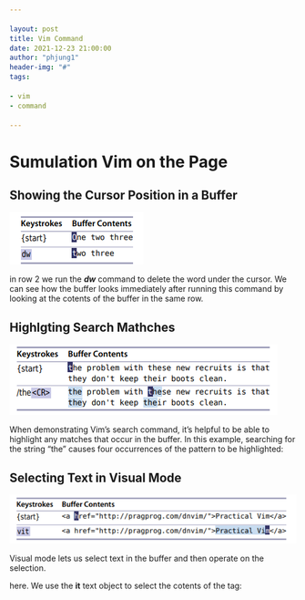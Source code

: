 ```yaml
---

layout: post
title: Vim Command
date: 2021-12-23 21:00:00
author: "phjung1"
header-img: "#"
tags:

- vim
- command

---
```


# Sumulation Vim on the Page



## Showing the Cursor Position in a Buffer



![](https://raw.githubusercontent.com/phjung1/imageUploader/main/2021/12/23-21-04-50-2021-12-23-21-04-46-image.png)



in row 2 we run the ***dw*** command to delete the word under the cursor. We can see how the buffer looks immediately after running this command by looking at the cotents of the buffer in the same row.





## Highlgting Search Mathches

![](https://raw.githubusercontent.com/phjung1/imageUploader/main/2021/12/23-21-07-17-2021-12-23-21-07-14-image.png)

When demonstrating Vim’s search command, it’s helpful to be able to highlight
any matches that occur in the buffer. In this example, searching for the string
“the” causes four occurrences of the pattern to be highlighted:



## Selecting Text in Visual Mode

![](https://raw.githubusercontent.com/phjung1/imageUploader/main/2021/12/23-21-08-29-2021-12-23-21-08-25-image.png)

Visual mode lets us select text in the buffer and then operate on the selection. 

here. We use the **it** text object to select the cotents of the **<a>** tag:




